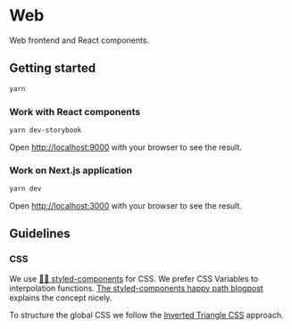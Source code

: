# Web

Web frontend and React components.

## Getting started

```bash
yarn
```

### Work with React components

```bash
yarn dev-storybook
```

Open [http://localhost:9000](http://localhost:9000) with your browser to see the result.

### Work on Next.js application

```bash
yarn dev
```

Open [http://localhost:3000](http://localhost:3000) with your browser to see the result.

## Guidelines

### CSS

We use [💅🏾 styled-components](https://styled-components.com/) for CSS. We prefer CSS Variables to
interpolation functions. [The styled-components happy path blogpost](https://styled-components.com/) explains the concept nicely.

To structure the global CSS we follow the
[Inverted Triangle CSS](https://www.xfive.co/blog/itcss-scalable-maintainable-css-architecture/) approach.
